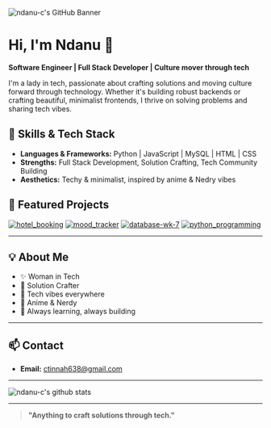 ![ndanu-c's GitHub Banner](https://capsule-render.vercel.app/api?type=wave&color=0:6BCB77,100:4D96FF&height=180&section=header&text=ndanu-c%20%F0%9F%A7%AA%20|%20Culture%20Mover%20Through%20Tech&fontSize=40&fontAlign=center&fontColor=ffffff)

# Hi, I'm Ndanu 👋

**Software Engineer | Full Stack Developer | Culture mover through tech**

I'm a lady in tech, passionate about crafting solutions and moving culture forward through technology. Whether it's building robust backends or crafting beautiful, minimalist frontends, I thrive on solving problems and sharing tech vibes.

## 🚀 Skills & Tech Stack

- **Languages & Frameworks:** Python | JavaScript | MySQL | HTML | CSS
- **Strengths:** Full Stack Development, Solution Crafting, Tech Community Building
- **Aesthetics:** Techy & minimalist, inspired by anime & Nedry vibes

## 🌟 Featured Projects

[![hotel_booking](https://github-readme-stats.vercel.app/api/pin/?username=ndanu-c&repo=hotel_booking)](https://github.com/ndanu-c/hotel_booking)
[![mood_tracker](https://github-readme-stats.vercel.app/api/pin/?username=ndanu-c&repo=mood_tracker)](https://github.com/ndanu-c/mood_tracker)
[![database-wk-7](https://github-readme-stats.vercel.app/api/pin/?username=ndanu-c&repo=database-wk-7)](https://github.com/ndanu-c/database-wk-7)
[![python_programming](https://github-readme-stats.vercel.app/api/pin/?username=ndanu-c&repo=python_programming)](https://github.com/ndanu-c/python_programming)

---

## 💡 About Me

- ✨ Woman in Tech
- 🚀 Solution Crafter
- 🦾 Tech vibes everywhere
- 🎨 Anime & Nerdy 
- 🌱 Always learning, always building

---

## 📫 Contact

- **Email:** [ctinnah638@gmail.com](mailto:ctinnah638@gmail.com)

---

![ndanu-c's github stats](https://github-readme-stats.vercel.app/api?username=ndanu-c&show_icons=true&hide_title=true&theme=tokyonight)

---

> **"Anything to craft solutions through tech."**

